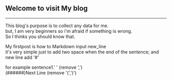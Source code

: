 ## Welcome to visit My blog  
---------  
  
This blog's purpose is to collect any data for me.  
but, I am very beginners so i'm afraid if something is wrong.  
So I thinks you should know that.  

My firstpost is how to Markdown input new_line  
it's very simple just to add two space when the end of the sentence;  and new line add '#'

 for example
 sentence1.'  ' (remove ',')  
 (######)Next Line (remove '(',')')
